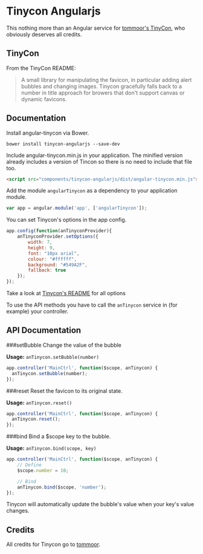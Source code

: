 # Tinycon Angularjs
This nothing more than an Angular service for [tommoor's TinyCon](https://github.com/tommoor/tinycon), who obviously deserves all credits. 


## TinyCon
From the TinyCon README:

>A small library for manipulating the favicon, in particular adding alert bubbles and changing images. Tinycon gracefully falls back to a number in title approach for browers that don't support canvas or dynamic favicons.

## Documentation 

Install angular-tinycon via Bower.
```
bower install tinycon-angularjs --save-dev
```

Include angular-tinycon.min.js in your application. The minified version already includes a version of Tincon so there is no need to include that file too.
```html
<script src="components/tinycon-angularjs/dist/angular-tinycon.min.js"></script>
```

Add the module ```angularTinycon``` as a dependency to your application module.
```javascript
var app = angular.module('app', ['angularTinycon']);
```

You can set Tinycon's options in the app config. 
```javascript
app.config(function(anTinyconProvider){
    anTinyconProvider.setOptions({
        width: 7,
        height: 9,
        font: "10px arial",
        colour: "#ffffff",
        background: "#549A2F",
        fallback: true
    });
});
```
Take a look at [Tinycon's README](https://github.com/tommoor/tinycon#options) for all options

To use the API methods you have to call the ```anTinycon``` service in (for example) your controller.

## API Documentation

###setBubble
Change the value of the bubble

**Usage:** ```anTinycon.setBubble(number)```

```javascript
app.controller('MainCtrl', function($scope, anTinycon) {
  anTinycon.setBubble(number);
});
```

###reset
Reset the favicon to its original state.

**Usage:** ```anTinycon.reset()```

```javascript
app.controller('MainCtrl', function($scope, anTinycon) {
  anTinycon.reset();
});
```


###bind
Bind a $scope key to the bubble.

**Usage:** ```anTinycon.bind(scope, key)```

```javascript
app.controller('MainCtrl', function($scope, anTinycon) {
    // Define
    $scope.number = 10;

    // Bind
    anTinycon.bind($scope, 'number');
});
```

Tinycon will automatically update the bubble's value when your key's value changes.

## Credits
All credits for Tinycon go to [tommoor](https://github.com/tommoor).

